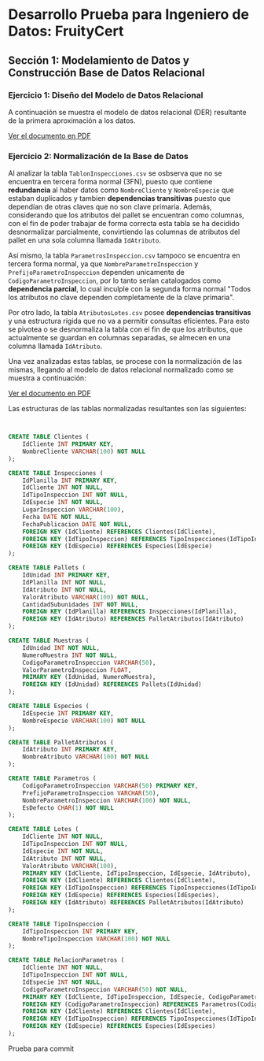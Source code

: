 # Desarrollo Prueba para Ingeniero de Datos: FruityCert

## Sección 1: Modelamiento de Datos y Construcción Base de Datos Relacional 

### Ejercicio 1: Diseño del Modelo de Datos Relacional

A continuación se muestra el modelo de datos relacional (DER) resultante de la primera aproximación a los datos.

[Ver el documento en PDF](docs/DER_FruityCert.pdf)

### Ejercicio 2: Normalización de la Base de Datos

Al analizar la tabla `TablonInspecciones.csv` se osbserva que no se encuentra en tercera forma normal (3FN), puesto que contiene **redundancia** al haber datos como `NombreCliente` y `NombreEspecie` que estaban duplicados y tambien **dependencias transitivas** puesto que dependían de otras claves que no son clave primaria. Además, considerando que los atributos del pallet se encuentran como columnas, con el fin de poder trabajar de forma correcta esta tabla se ha decidido desnormalizar parcialmente, convirtiendo las columnas de atributos del pallet en una sola columna llamada `IdAtributo`.

Así mismo, la tabla `ParametrosInspeccion.csv` tampoco se encuentra en tercera forma normal, ya que `NombreParametroInspeccion` y `PrefijoParametroInspeccion` dependen unicamente de `CodigoParametroInspeccion`, por lo tanto serían catalogados como **dependencia parcial**, lo cual inculple con la segunda forma normal "Todos los atributos no clave dependen completamente de la clave primaria".

Por otro lado, la tabla `AtributosLotes.csv` posee **dependencias transitivas** y una estructura rígida que no va a permitir consultas eficientes. Para esto se pivotea o se desnormaliza la tabla con el fin de que los atributos, que actualmente se guardan en columnas separadas, se almecen en una columna llamada `IdAtributo`. 

Una vez analizadas estas tablas, se procese con la normalización de las mismas, llegando al modelo de datos relacional normalizado como se muestra a continuación:

[Ver el documento en PDF](docs/DER_FruityCert_Normalizado.pdf)

Las estructuras de las tablas normalizadas resultantes son las siguientes:

```sql


CREATE TABLE Clientes (
    IdCliente INT PRIMARY KEY,
    NombreCliente VARCHAR(100) NOT NULL
);

CREATE TABLE Inspecciones (
    IdPlanilla INT PRIMARY KEY,
    IdCliente INT NOT NULL,
    IdTipoInspeccion INT NOT NULL,
    IdEspecie INT NOT NULL,
    LugarInspeccion VARCHAR(100),
    Fecha DATE NOT NULL,
    FechaPublicacion DATE NOT NULL,
    FOREIGN KEY (IdCliente) REFERENCES Clientes(IdCliente),
    FOREIGN KEY (IdTipoInspeccion) REFERENCES TipoInspecciones(IdTipoInspeccion),
    FOREIGN KEY (IdEspecie) REFERENCES Especies(IdEspecie)
);

CREATE TABLE Pallets (
    IdUnidad INT PRIMARY KEY,
    IdPlanilla INT NOT NULL,
    IdAtributo INT NOT NULL,
    ValorAtributo VARCHAR(100) NOT NULL,
    CantidadSubunidades INT NOT NULL,
    FOREIGN KEY (IdPlanilla) REFERENCES Inspecciones(IdPlanilla),
    FOREIGN KEY (IdAtributo) REFERENCES PalletAtributos(IdAtributo)
);

CREATE TABLE Muestras (
    IdUnidad INT NOT NULL,
    NumeroMuestra INT NOT NULL,
    CodigoParametroInspeccion VARCHAR(50),
    ValorParametroInspeccion FLOAT,
    PRIMARY KEY (IdUnidad, NumeroMuestra), 
    FOREIGN KEY (IdUnidad) REFERENCES Pallets(IdUnidad) 
);

CREATE TABLE Especies (
    IdEspecie INT PRIMARY KEY,
    NombreEspecie VARCHAR(100) NOT NULL
);

CREATE TABLE PalletAtributos (
    IdAtributo INT PRIMARY KEY,
    NombreAtributo VARCHAR(100) NOT NULL
);

CREATE TABLE Parametros (
    CodigoParametroInspeccion VARCHAR(50) PRIMARY KEY,
    PrefijoParametroInspeccion VARCHAR(50),
    NombreParametroInspeccion VARCHAR(100) NOT NULL,
    EsDefecto CHAR(1) NOT NULL
);

CREATE TABLE Lotes (
    IdCliente INT NOT NULL,
    IdTipoInspeccion INT NOT NULL,
    IdEspecie INT NOT NULL,
    IdAtributo INT NOT NULL,
    ValorAtributo VARCHAR(100),
    PRIMARY KEY (IdCliente, IdTipoInspeccion, IdEspecie, IdAtributo),
    FOREIGN KEY (IdCliente) REFERENCES Clientes(IdCliente),
    FOREIGN KEY (IdTipoInspeccion) REFERENCES TipoInspecciones(IdTipoInspeccion),
    FOREIGN KEY (IdEspecie) REFERENCES Especies(IdEspecies),
    FOREIGN KEY (IdAtributo) REFERENCES PalletAtributos(IdAtributo)
);

CREATE TABLE TipoInspeccion (
    IdTipoInspeccion INT PRIMARY KEY,
    NombreTipoInspeccion VARCHAR(100) NOT NULL
);

CREATE TABLE RelacionParametros (
    IdCliente INT NOT NULL,
    IdTipoInspeccion INT NOT NULL,
    IdEspecie INT NOT NULL,
    CodigoParametroInspeccion VARCHAR(50) NOT NULL,
    PRIMARY KEY (IdCliente, IdTipoInspeccion, IdEspecie, CodigoParametroInspeccion),
    FOREIGN KEY (CodigoParametroInspeccion) REFERENCES Parametros(CodigoParametroInspeccion),
    FOREIGN KEY (IdCliente) REFERENCES Clientes(IdCliente),
    FOREIGN KEY (IdTipoInspeccion) REFERENCES TipoInspecciones(IdTipoInspeccion),
    FOREIGN KEY (IdEspecie) REFERENCES Especies(IdEspecies)
);


```

Prueba para commit